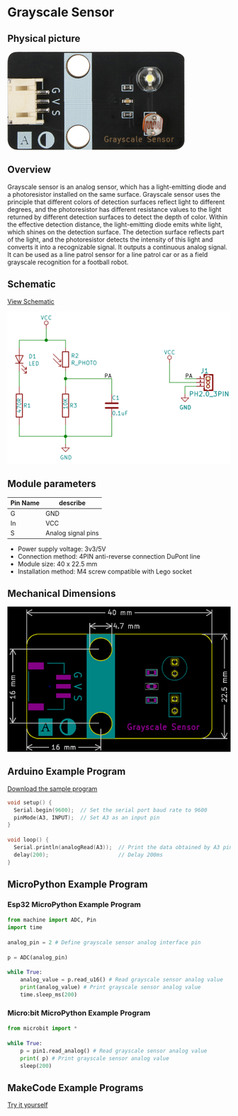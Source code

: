 # Grayscale Sensor

## Physical picture

![Physical picture](picture/grayscale_sensor.png)

## Overview

Grayscale sensor is an analog sensor, which has a light-emitting diode and a photoresistor installed on the same surface. Grayscale sensor uses the principle that different colors of detection surfaces reflect light to different degrees, and the photoresistor has different resistance values to the light returned by different detection surfaces to detect the depth of color. Within the effective detection distance, the light-emitting diode emits white light, which shines on the detection surface. The detection surface reflects part of the light, and the photoresistor detects the intensity of this light and converts it into a recognizable signal. It outputs a continuous analog signal. It can be used as a line patrol sensor for a line patrol car or as a field grayscale recognition for a football robot.

## Schematic

<a href="en/ph2.0_sensors/sensors/grayscale_sensor/grayscale_sensor_schematic.pdf" target="_blank">View Schematic</a>

![Schematic](picture/grayscale_sensor_schematic.png)

## Module parameters

| Pin Name | describe           |
| -------- | ------------------ |
| G        | GND                |
| In       | VCC                |
| S        | Analog signal pins |

- Power supply voltage: 3v3/5V
- Connection method: 4PIN anti-reverse connection DuPont line
- Module size: 40 x 22.5 mm
- Installation method: M4 screw compatible with Lego socket

## Mechanical Dimensions

![Mechanical Dimensions](picture/grayscale_sensor_assembly.png)

## Arduino Example Program

<a href="en/ph2.0_sensors/sensors/grayscale_sensor/grayscale_sensor.zip" download>Download the sample program</a>

```c
void setup() {
  Serial.begin(9600);  // Set the serial port baud rate to 9600
  pinMode(A3, INPUT);  // Set A3 as an input pin
}

void loop() {
  Serial.println(analogRead(A3));  // Print the data obtained by A3 pin
  delay(200);                      // Delay 200ms
}
```

## MicroPython Example Program

### Esp32 MicroPython Example Program

```python
from machine import ADC, Pin
import time

analog_pin = 2 # Define grayscale sensor analog interface pin

p = ADC(analog_pin)

while True:
    analog_value = p.read_u16() # Read grayscale sensor analog value
    print(analog_value) # Print grayscale sensor analog value
    time.sleep_ms(200)
```

### Micro:bit MicroPython Example Program

```python
from microbit import *

while True:
    p = pin1.read_analog() # Read grayscale sensor analog value
    print( p) # Print grayscale sensor analog value
    sleep(200)
```

## MakeCode Example Programs

[Try it yourself](https://makecode.microbit.org/_fakY8cFmMMch)
